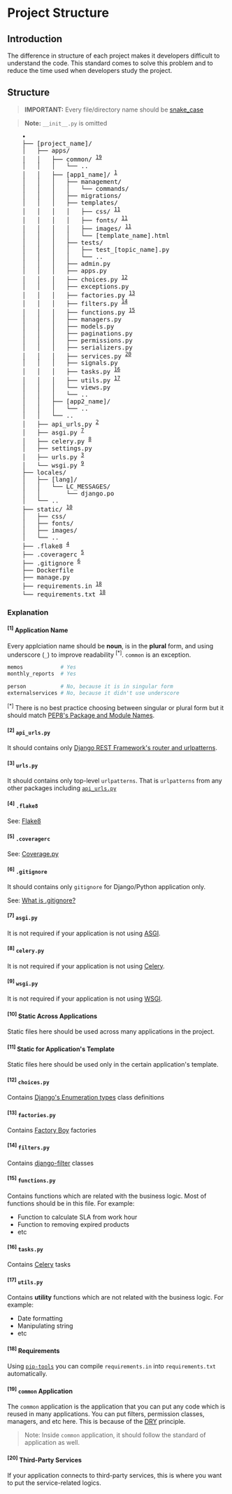# Project Structure

## Introduction

The difference in structure of each project makes it developers difficult to understand the code. This standard comes to solve this problem and to reduce the time used when developers study the project.

## Structure

> **IMPORTANT:** Every file/directory name should be [snake_case](https://en.wikipedia.org/wiki/Snake_case)

> **Note:** `__init__.py` is omitted

<pre>
    •
    ├── [project_name]/
    │   ├── apps/
    │   │   ├── common/ <sup><a href="#sup19sup-codecommoncode-application">19</a></sup>
    │   │   │   └── ..
    │   │   ├── [app1_name]/ <sup><a href="#sup1sup-application-name">1</a></sup>
    │   │   │   ├── management/
    │   │   │   │   └── commands/
    │   │   │   ├── migrations/
    │   │   │   ├── templates/
    │   │   │   │   ├── css/ <sup><a href="#sup11sup-static-for-applications-template">11</a></sup>
    │   │   │   │   ├── fonts/ <sup><a href="#sup11sup-static-for-applications-template">11</a></sup>
    │   │   │   │   ├── images/ <sup><a href="#sup11sup-static-for-applications-template">11</a></sup>
    │   │   │   │   └── [template_name].html
    │   │   │   ├── tests/
    │   │   │   │   ├── test_[topic_name].py
    │   │   │   │   └── ..
    │   │   │   ├── admin.py
    │   │   │   ├── apps.py
    │   │   │   ├── choices.py <sup><a href="#sup12sup-codechoicespycode">12</a></sup>
    │   │   │   ├── exceptions.py
    │   │   │   ├── factories.py <sup><a href="#sup13sup-codefactoriespycode">13</a></sup>
    │   │   │   ├── filters.py <sup><a href="#sup14sup-codefilterspycode">14</a></sup>
    │   │   │   ├── functions.py <sup><a href="#sup15sup-codefunctionspycode">15</a></sup>
    │   │   │   ├── managers.py
    │   │   │   ├── models.py
    │   │   │   ├── paginations.py
    │   │   │   ├── permissions.py
    │   │   │   ├── serializers.py
    │   │   │   ├── services.py <sup><a href="#sup20sup-third-party-services">20</a></sup>
    │   │   │   ├── signals.py
    │   │   │   ├── tasks.py <sup><a href="#sup16sup-codetaskspycode">16</a></sup>
    │   │   │   ├── utils.py <sup><a href="#sup17sup-codeutilspycode">17</a></sup>
    │   │   │   └── views.py
    │   │   │   └── ..
    │   │   ├── [app2_name]/
    │   │   │   └── ..
    │   │   └── ..
    │   ├── api_urls.py <sup><a href="#sup2sup-codeapi_urlspycode">2</a></sup>
    │   ├── asgi.py <sup><a href="#sup7sup-codeasgipycode">7</a></sup>
    │   ├── celery.py <sup><a href="#sup8sup-codecelerypycode">8</a></sup>
    │   ├── settings.py
    │   ├── urls.py <sup><a href="#sup3sup-codeurlspycode">3</a></sup>
    │   └── wsgi.py <sup><a href="#sup9sup-codewsgipycode">9</a></sup>
    ├── locales/
    │   ├── [lang]/
    │   │   └── LC_MESSAGES/
    │   │       └── django.po
    │   └── ..
    ├── static/ <sup><a href="#sup10sup-static-across-applications">10</a></sup>
    │   ├── css/
    │   ├── fonts/
    │   ├── images/
    │   └── ..
    ├── .flake8 <sup><a href="#sup4sup-codeflake8code">4</a></sup>
    ├── .coveragerc <sup><a href="#sup5sup-codecoveragerccode">5</a></sup>
    ├── .gitignore <sup><a href="#sup6sup-codegitignorecode">6</a></sup>
    ├── Dockerfile
    ├── manage.py
    ├── requirements.in <sup><a href="#sup18sup-requirements">18</a></sup>
    └── requirements.txt <sup><a href="#sup18sup-requirements">18</a></sup>
</pre>

### Explanation

#### <sup>[1]</sup> Application Name

Every applciation name should be **noun**, is in the **plural** form, and using underscore (`_`) to improve readability <sup>[*]</sup>. `common` is an exception.

```python
memos            # Yes
monthly_reports  # Yes

person           # No, because it is in singular form
externalservices # No, because it didn't use underscore
```

<sup>[*]</sup> There is no best practice choosing between singular or plural form but it should match [PEP8's Package and Module Names](https://www.python.org/dev/peps/pep-0008/#package-and-module-names).

#### <sup>[2]</sup> `api_urls.py`

It should contains only [Django REST Framework's router and urlpatterns](https://www.django-rest-framework.org/api-guide/routers/).

#### <sup>[3]</sup> `urls.py`

It should contains only top-level `urlpatterns`. That is `urlpatterns` from any other packages including [`api_urls.py`](#sup2sup-codeapi_urlspycode)

#### <sup>[4]</sup> `.flake8`

See: [Flake8](https://flake8.pycqa.org/en/latest/)

#### <sup>[5]</sup> `.coveragerc`

See: [Coverage.py](https://coverage.readthedocs.io/)

#### <sup>[6]</sup> `.gitignore`

It should contains only `gitignore` for Django/Python application only.

See: [What is .gitignore?](https://www.freecodecamp.org/news/gitignore-what-is-it-and-how-to-add-to-repo/)

#### <sup>[7]</sup> `asgi.py`

It is not required if your application is not using [ASGI](https://docs.djangoproject.com/en/3.1/howto/deployment/asgi/).

#### <sup>[8]</sup> `celery.py`

It is not required if your application is not using [Celery](https://docs.celeryproject.org/en/stable/index.html).

#### <sup>[9]</sup> `wsgi.py`

It is not required if your application is not using [WSGI](https://docs.djangoproject.com/en/3.1/howto/deployment/wsgi/).

#### <sup>[10]</sup> Static Across Applications

Static files here should be used across many applications in the project.

#### <sup>[11]</sup> Static for Application's Template

Static files here should be used only in the certain application's template.

#### <sup>[12]</sup> `choices.py`

Contains [Django's Enumeration types](https://docs.djangoproject.com/en/3.1/ref/models/fields/#enumeration-types) class definitions

#### <sup>[13]</sup> `factories.py`

Contains [Factory Boy](https://factoryboy.readthedocs.io/) factories

#### <sup>[14]</sup> `filters.py`

Contains [django-filter](https://django-filter.readthedocs.io/) classes

#### <sup>[15]</sup> `functions.py`

Contains functions which are related with the business logic. Most of functions should be in this file. For example:

- Function to calculate SLA from work hour
- Function to removing expired products
- etc

#### <sup>[16]</sup> `tasks.py`

Contains [Celery](https://docs.celeryproject.org/en/stable/index.html) tasks

#### <sup>[17]</sup> `utils.py`

Contains **utility** functions which are not related with the business logic. For example:

- Date formatting
- Manipulating string
- etc

#### <sup>[18]</sup> Requirements

Using [`pip-tools`](https://github.com/jazzband/pip-tools) you can compile `requirements.in` into `requirements.txt` automatically.

#### <sup>[19]</sup> `common` Application

The `common` application is the application that you can put any code which is reused in many applications. You can put filters, permission classes, managers, and etc here. This is because of the [DRY](https://en.wikipedia.org/wiki/Don%27t_repeat_yourself) principle.

> Note: Inside `common` application, it should follow the standard of application as well.

#### <sup>[20]</sup> Third-Party Services

If your application connects to third-party services, this is where you want to put the service-related logics.
